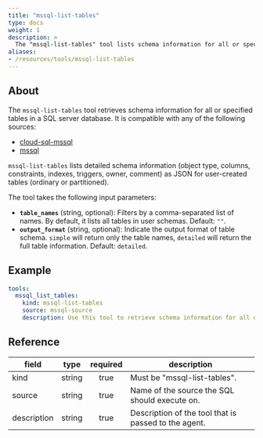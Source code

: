 ```yaml
---
title: "mssql-list-tables"
type: docs
weight: 1
description: >
  The "mssql-list-tables" tool lists schema information for all or specified tables in a SQL server database.
aliases:
- /resources/tools/mssql-list-tables
---
```


## About

The `mssql-list-tables` tool retrieves schema information for all or specified tables in a SQL server database. It is compatible with any of the following sources:

- [cloud-sql-mssql](../../sources/cloud-sql-mssql.md)
- [mssql](../../sources/mssql.md)

`mssql-list-tables` lists detailed schema information (object type, columns, constraints, indexes, triggers, owner, comment) as JSON for user-created tables (ordinary or partitioned).

The tool takes the following input parameters:

- **`table_names`** (string, optional): Filters by a comma-separated list of names. By default, it lists all tables in user schemas. Default: `""`.
- **`output_format`** (string, optional): Indicate the output format of table schema. `simple` will return only the table names, `detailed` will return the full table information. Default: `detailed`.

## Example

```yaml
tools:
  mssql_list_tables:
    kind: mssql-list-tables
    source: mssql-source
    description: Use this tool to retrieve schema information for all or specified tables. Output format can be simple (only table names) or detailed.
```

## Reference

| **field**   |                  **type**                  | **required** | **description**                                                                                  |
|-------------|:------------------------------------------:|:------------:|--------------------------------------------------------------------------------------------------|
| kind        |                   string                   |     true     | Must be "mssql-list-tables".                                                          |
| source      |                   string                   |     true     | Name of the source the SQL should execute on.                                                    |
| description |                   string                   |     true     | Description of the tool that is passed to the agent.                                             |
